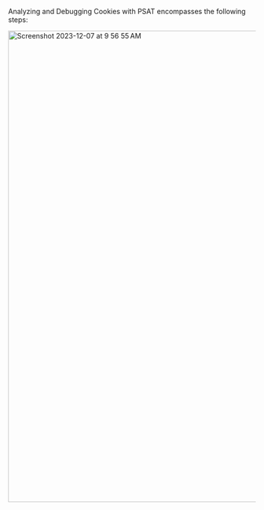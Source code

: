 Analyzing and Debugging Cookies with PSAT encompasses the following steps:

<div align='left'>
<img width="960" alt="Screenshot 2023-12-07 at 9 56 55 AM" src="https://github.com/GoogleChromeLabs/ps-analysis-tool/assets/506089/55e12372-f25a-435c-9810-9dcff05415ef">
</div>


